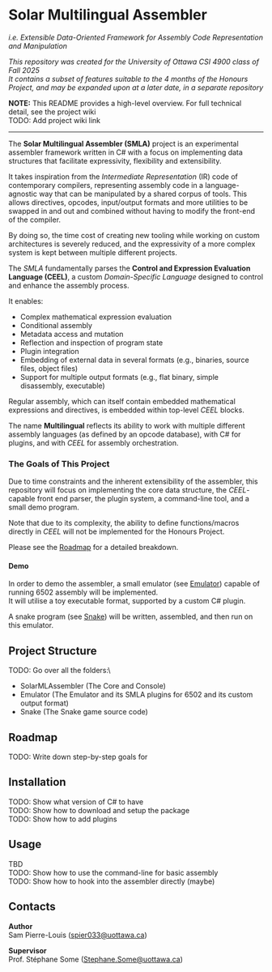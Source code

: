 # Solar Multilingual Assembler

*i.e. Extensible Data-Oriented Framework for Assembly Code Representation and Manipulation*

*This repository was created for the University of Ottawa CSI 4900 class of Fall 2025*\
*It contains a subset of features suitable to the 4 months of the Honours Project, and may be expanded upon at a later date, in a separate repository*

**NOTE:** This README provides a high-level overview. For full technical detail, see the project wiki\
TODO: Add project wiki link

---

The **Solar Multilingual Assembler (SMLA)** project is an experimental assembler framework written in C# with a focus on implementing data structures that facilitate expressivity, flexibility and extensibility.

It takes inspiration from the *Intermediate Representation* (IR) code of contemporary compilers, representing assembly code in a language-agnostic way that can be manipulated by a shared corpus of tools. This allows directives, opcodes, input/output formats and more utilities to be swapped in and out and combined without having to modify the front-end of the compiler.

By doing so, the time cost of creating new tooling while working on custom architectures is severely reduced, and the expressivity of a more complex system is kept between multiple different projects.

The *SMLA* fundamentally parses the **Control and Expression Evaluation Language (CEEL)**, a custom *Domain-Specific Language* designed to control and enhance the assembly process.

It enables:
- Complex mathematical expression evaluation
- Conditional assembly
- Metadata access and mutation
- Reflection and inspection of program state
- Plugin integration
- Embedding of external data in several formats (e.g., binaries, source files, object files)
- Support for multiple output formats (e.g., flat binary, simple disassembly, executable)

Regular assembly, which can itself contain embedded mathematical expressions and directives, is embedded within top-level *CEEL* blocks.

The name **Multilingual** reflects its ability to work with multiple different assembly languages (as defined by an opcode database), with C# for plugins, and with *CEEL* for assembly orchestration.

### The Goals of This Project

Due to time constraints and the inherent extensibility of the assembler, this repository will focus on implementing the core data structure, the *CEEL*-capable front end parser, the plugin system, a command-line tool, and a small demo program.

Note that due to its complexity, the ability to define functions/macros directly in *CEEL* will not be implemented for the Honours Project.

Please see the [Roadmap](#roadmap) for a detailed breakdown.

#### Demo

In order to demo the assembler, a small emulator (see [Emulator](/Emulator/README.md)) capable of running 6502 assembly will be implemented.\
It will utilise a toy executable format, supported by a custom C# plugin.

A snake program (see [Snake](/Snake/README.md)) will be written, assembled, and then run on this emulator.

## Project Structure
TODO: Go over all the folders:\
- SolarMLAssembler (The Core and Console)
- Emulator (The Emulator and its SMLA plugins for 6502 and its custom output format)
- Snake (The Snake game source code)

## Roadmap
TODO: Write down step-by-step goals for 

## Installation
TODO: Show what version of C# to have\
TODO: Show how to download and setup the package\
TODO: Show how to add plugins

## Usage
TBD\
TODO: Show how to use the command-line for basic assembly\
TODO: Show how to hook into the assembler directly (maybe)

## Contacts

**Author**\
Sam Pierre-Louis ([spier033@uottawa.ca](mailto:spier033@uottawa.ca))

**Supervisor**\
Prof. Stéphane Some ([Stephane.Some@uottawa.ca](mailto:Stephane.Some@uottawa.ca))
